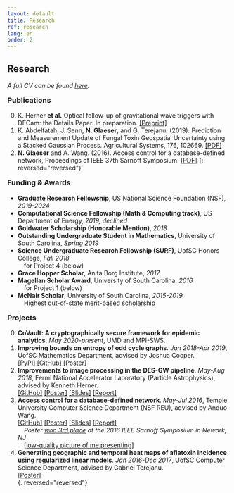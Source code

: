 ```yaml
---
layout: default
title: Research
ref: research
lang: en
order: 2
---
```


<style>
#research-title i {
  font-size: .6em;
  vertical-align: middle;
  display: table-cell;
}
h3 {
  margin-top: 15px;
}
</style>

<h2 id="research-title">Research
<li style="display: inline;">
  <a title="ORCID" target="_blank" href="https://orcid.org/{{ site.orcid }}">
    <i class="ai ai-orcid"></i></a>
</li>
<li style="display: inline;">
  <a title="Google Scholar" target="_blank" href="https://scholar.google.com/citations?user={{ site.google_scholar }}">
    <i class="ai ai-google-scholar" style="margin-bottom: 20px;"></i>
  </a>
</li>
</h2>

*A full CV can be found [here](files/Glaeser_CV_STEM5.pdf).*

### Publications

0. K. Herner **et al.** Optical follow-up of gravitational wave triggers with DECam: the Details Paper. In preparation. [\[Preprint\]](https://arxiv.org/pdf/2001.06551.pdf)
0. K. Abdelfatah, J. Senn, **N. Glaeser**, and G. Terejanu. (2019). Prediction and Measurement Update of Fungal Toxin Geospatial Uncertainty using a Stacked Gaussian Process. Agricultural Systems, 176, 102669. [\[PDF\]](https://doi.org/10.1016%2Fj.agsy.2019.102662)
0. **N. Glaeser** and A. Wang. (2016). Access control for a database-defined network, Proceedings of IEEE 37th Sarnoff Symposium. [\[PDF\]](http://dx.doi.org/10.1109/SARNOF.2016.7846728)
{: reversed="reversed"}

### Funding & Awards

- **Graduate Research Fellowship**,<sup><a title="What's that?" style="text-decoration:none;" target="_blank" href="https://www.nsfgrfp.org/"><i class="fa fa-question-circle"></i></a></sup>
US National Science Foundation (NSF), *2019-2024*
- **Computational Science Fellowship (Math & Computing track)**,<sup><a title="What's that?" style="text-decoration:none;" target="_blank" href="https://www.krellinst.org/csgf/about-doe-csgf/math-cs-track"><i class="fa fa-question-circle"></i></a></sup>
US Department of Energy, *2019, declined*
- **Goldwater Scholarship (Honorable Mention)**,<sup><a title="What's that?" style="text-decoration:none;" target="_blank" href="https://goldwater.scholarsapply.org/"><i class="fa fa-question-circle"></i></a></sup>
*2018*
- **Outstanding Undergraduate Student in Mathematics**,<sup><a title="What's that?" style="text-decoration:none;" target="_blank" href="https://sc.edu/study/colleges_schools/artsandsciences/mathematics/study/awards_scholarships/index.php"><i class="fa fa-question-circle"></i></a></sup>
University of South Carolina, *Spring 2019*
- **Science Undergraduate Research Fellowship (SURF)**,<sup><a title="What's that?" style="text-decoration:none;" target="_blank" href="https://www.sc.edu/study/colleges_schools/honors_college/internal/beyond_the_classroom/undergraduate_research/surf_and_exploration_grants/index.php"><i class="fa fa-question-circle"></i></a></sup>
UofSC Honors College, *Fall 2018*   
  &emsp;for Project 4 (below)
- **Grace Hopper Scholar**, Anita Borg Institute, *2017* 
- **Magellan Scholar Award**,<sup><a title="What's that?" style="text-decoration:none;" target="_blank" href="https://sc.edu/about/offices_and_divisions/undergraduate_research/apply_for_funding/our_funding/magellan-scholar-award/index.php"><i class="fa fa-question-circle"></i></a></sup>
University of South Carolina, *2016*   
  &emsp;for Project 1 (below)
- **McNair Scholar**,<sup><a title="What's that?" style="text-decoration:none;" target="_blank" href="https://www.sc.edu/about/offices_and_divisions/fellowships_and_scholar_programs/top_scholars/index.php"><i class="fa fa-question-circle"></i></a></sup>
University of South Carolina, *2015-2019*  
  &emsp;Highest out-of-state merit-based scholarship

### Projects

0. **CoVault: A cryptographically secure framework for epidemic analytics**. *May 2020-present*, UMD and MPI-SWS.
0. **Improving bounds on entropy of odd cycle graphs**. *Jan 2018-Apr 2019*, UofSC Mathematics Department, advised by Joshua Cooper.  
[\[PyPI\]](https://pypi.org/project/graph-cyclone/)
[\[GitHub\]](https://github.com/nglaeser/graph_cyclone)
[\[Poster\]](files/graphentropy/DiscoverUSC-Glaeser,Noemi.pdf)  
0. **Improvements to image processing in the DES-GW pipeline**. *May-Aug 2018*, Fermi National Accelerator Laboratory (Particle Astrophysics), advised by Kenneth Herner.  
[\[GitHub\]](https://github.com/SSantosLab/gw_workflow)
[\[Poster\]](files/fermilab/Glaeser_poster.pdf)
[\[Slides\]](files/fermilab/Glaeser_slides.pdf)
[\[Report\]](files/fermilab/Glaeser_SIST-final.pdf)  
0. **Access control for a database-defined network**. *May-Jul 2016*, Temple University Computer Science Department (NSF REU), advised by Anduo Wang.  
[\[GitHub\]](https://github.com/ravel-net/REU-access-control)
[\[Poster\]](files/TempleREU/NGlaeser-poster-Sarnoff.pdf)
[\[Slides\]](files/TempleREU/Glaeser_midterm_slides.pdf)
[\[Report\]](files/TempleREU/Glaeser_final.pdf)  
   &emsp;*Poster [won 3rd place](files/TempleREU/thirdplace.jpg) at the 2016 IEEE Sarnoff Symposium in Newark, NJ*   
   &emsp;[\[low-quality picture of me presenting\]](files/TempleREU/presentingSarnoff.jpg)  
0. **Generating geographic and temporal heat maps of aflatoxin incidence using regularized linear models**. *Jan 2016-Dec 2017*, UofSC Computer Science Department, advised by Gabriel Terejanu.  
[\[Poster\]](files/aflatoxin/NGlaeser-poster.pdf)  
{: reversed="reversed"}
